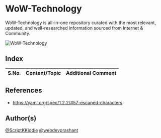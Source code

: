 # WoW-Technology
WoW-Technology is all-in-one repository curated with the most relevant, updated, and well-researched information sourced from Internet &amp; Community.

![WoW-Technology](https://img.shields.io/badge/WoW-Technology-brightgreen?style=flat-square&logo=github)

## Index

S.No. | Content/Topic | Additional Comment
--- | --- | ---

## References
- https://yaml.org/spec/1.2.2/#57-escaped-characters

## Author(s)

[@ScriptKKiddie](https://github.com/ScriptKKiddie)
[@webdevprashant](https://github.com/webdevprashant)
